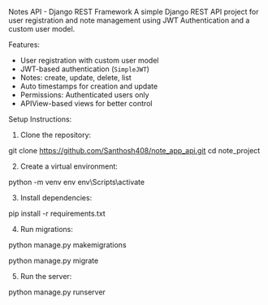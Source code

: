 Notes API - Django REST Framework
A simple Django REST API project for user registration and note management using JWT Authentication and a custom user model.

Features:

- User registration with custom user model
- JWT-based authentication (`SimpleJWT`)
- Notes: create, update, delete, list
- Auto timestamps for creation and update
- Permissions: Authenticated users only
- APIView-based views for better control

Setup Instructions:

1. Clone the repository:

git clone https://github.com/Santhosh408/note_app_api.git
cd note_project

2. Create a virtual environment:

python -m venv env
env\Scripts\activate


3. Install dependencies:

pip install -r requirements.txt


4. Run migrations:

python manage.py makemigrations

python manage.py migrate


5. Run the server:

python manage.py runserver
